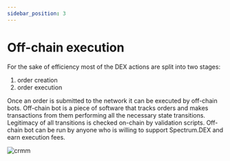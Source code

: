 ```yaml
---
sidebar_position: 3
---
```


# Off-chain execution

For the sake of efficiency most of the DEX actions are split into two stages:
1. order creation
2. order execution

Once an order is submitted to the network it can be executed by off-chain bots. Off-chain bot is a piece of software that tracks orders and makes transactions from them performing all the necessary state transitions. Legitimacy of all transitions is checked on-chain by validation scripts. Off-chain bot can be run by anyone who is willing to support Spectrum.DEX and earn execution fees.

![crmm](/img/protocol-overview/amm/3.png)

